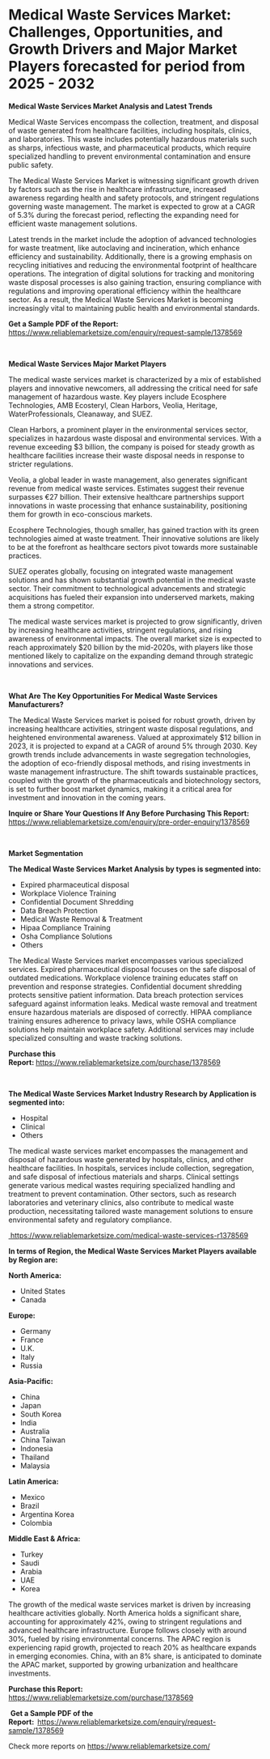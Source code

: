 <p><h1>Medical Waste Services Market: Challenges, Opportunities, and Growth Drivers and Major Market Players forecasted for period from 2025 - 2032</h1></p><p><strong>Medical Waste Services Market Analysis and Latest Trends</strong></p>
<p><p>Medical Waste Services encompass the collection, treatment, and disposal of waste generated from healthcare facilities, including hospitals, clinics, and laboratories. This waste includes potentially hazardous materials such as sharps, infectious waste, and pharmaceutical products, which require specialized handling to prevent environmental contamination and ensure public safety.</p><p>The Medical Waste Services Market is witnessing significant growth driven by factors such as the rise in healthcare infrastructure, increased awareness regarding health and safety protocols, and stringent regulations governing waste management. The market is expected to grow at a CAGR of 5.3% during the forecast period, reflecting the expanding need for efficient waste management solutions.</p><p>Latest trends in the market include the adoption of advanced technologies for waste treatment, like autoclaving and incineration, which enhance efficiency and sustainability. Additionally, there is a growing emphasis on recycling initiatives and reducing the environmental footprint of healthcare operations. The integration of digital solutions for tracking and monitoring waste disposal processes is also gaining traction, ensuring compliance with regulations and improving operational efficiency within the healthcare sector. As a result, the Medical Waste Services Market is becoming increasingly vital to maintaining public health and environmental standards.</p></p>
<p><strong>Get a Sample PDF of the Report:&nbsp;</strong> <a href="https://www.reliablemarketsize.com/enquiry/request-sample/1378569?utm_campaign=2479&utm_medium=2&utm_source=Github&utm_content=ia&utm_term=03032025&utm_id=medical-waste-services">https://www.reliablemarketsize.com/enquiry/request-sample/1378569</a></p>
<p>&nbsp;</p>
<p><strong>Medical Waste Services Major Market Players</strong></p>
<p><p>The medical waste services market is characterized by a mix of established players and innovative newcomers, all addressing the critical need for safe management of hazardous waste. Key players include Ecosphere Technologies, AMB Ecosteryl, Clean Harbors, Veolia, Heritage, WaterProfessionals, Cleanaway, and SUEZ.</p><p>Clean Harbors, a prominent player in the environmental services sector, specializes in hazardous waste disposal and environmental services. With a revenue exceeding $3 billion, the company is poised for steady growth as healthcare facilities increase their waste disposal needs in response to stricter regulations.</p><p>Veolia, a global leader in waste management, also generates significant revenue from medical waste services. Estimates suggest their revenue surpasses €27 billion. Their extensive healthcare partnerships support innovations in waste processing that enhance sustainability, positioning them for growth in eco-conscious markets.</p><p>Ecosphere Technologies, though smaller, has gained traction with its green technologies aimed at waste treatment. Their innovative solutions are likely to be at the forefront as healthcare sectors pivot towards more sustainable practices.</p><p>SUEZ operates globally, focusing on integrated waste management solutions and has shown substantial growth potential in the medical waste sector. Their commitment to technological advancements and strategic acquisitions has fueled their expansion into underserved markets, making them a strong competitor.</p><p>The medical waste services market is projected to grow significantly, driven by increasing healthcare activities, stringent regulations, and rising awareness of environmental impacts. The overall market size is expected to reach approximately $20 billion by the mid-2020s, with players like those mentioned likely to capitalize on the expanding demand through strategic innovations and services.</p></p>
<p>&nbsp;</p>
<p><strong>What Are The Key Opportunities For Medical Waste Services Manufacturers?</strong></p>
<p><p>The Medical Waste Services market is poised for robust growth, driven by increasing healthcare activities, stringent waste disposal regulations, and heightened environmental awareness. Valued at approximately $12 billion in 2023, it is projected to expand at a CAGR of around 5% through 2030. Key growth trends include advancements in waste segregation technologies, the adoption of eco-friendly disposal methods, and rising investments in waste management infrastructure. The shift towards sustainable practices, coupled with the growth of the pharmaceuticals and biotechnology sectors, is set to further boost market dynamics, making it a critical area for investment and innovation in the coming years.</p></p>
<p><strong>Inquire or Share Your Questions If Any Before Purchasing This Report:</strong> <a href="https://www.reliablemarketsize.com/enquiry/pre-order-enquiry/1378569?utm_campaign=2479&utm_medium=2&utm_source=Github&utm_content=ia&utm_term=03032025&utm_id=medical-waste-services">https://www.reliablemarketsize.com/enquiry/pre-order-enquiry/1378569</a></p>
<p>&nbsp;</p>
<p><strong>Market Segmentation</strong></p>
<p><strong>The Medical Waste Services Market Analysis by types is segmented into:</strong></p>
<p><ul><li>Expired pharmaceutical disposal</li><li>Workplace Violence Training</li><li>Confidential Document Shredding</li><li>Data Breach Protection</li><li>Medical Waste Removal & Treatment</li><li>Hipaa Compliance Training</li><li>Osha Compliance Solutions</li><li>Others</li></ul></p>
<p><p>The Medical Waste Services market encompasses various specialized services. Expired pharmaceutical disposal focuses on the safe disposal of outdated medications. Workplace violence training educates staff on prevention and response strategies. Confidential document shredding protects sensitive patient information. Data breach protection services safeguard against information leaks. Medical waste removal and treatment ensure hazardous materials are disposed of correctly. HIPAA compliance training ensures adherence to privacy laws, while OSHA compliance solutions help maintain workplace safety. Additional services may include specialized consulting and waste tracking solutions.</p></p>
<p><strong>Purchase this Report:&nbsp;</strong><a href="https://www.reliablemarketsize.com/purchase/1378569?utm_campaign=2479&utm_medium=2&utm_source=Github&utm_content=ia&utm_term=03032025&utm_id=medical-waste-services">https://www.reliablemarketsize.com/purchase/1378569</a></p>
<p>&nbsp;</p>
<p><strong>The Medical Waste Services Market Industry Research by Application is segmented into:</strong></p>
<p><ul><li>Hospital</li><li>Clinical</li><li>Others</li></ul></p>
<p><p>The medical waste services market encompasses the management and disposal of hazardous waste generated by hospitals, clinics, and other healthcare facilities. In hospitals, services include collection, segregation, and safe disposal of infectious materials and sharps. Clinical settings generate various medical wastes requiring specialized handling and treatment to prevent contamination. Other sectors, such as research laboratories and veterinary clinics, also contribute to medical waste production, necessitating tailored waste management solutions to ensure environmental safety and regulatory compliance.</p></p>
<p><a href="https://www.reliablemarketsize.com/medical-waste-services-r1378569?utm_campaign=2479&utm_medium=2&utm_source=Github&utm_content=ia&utm_term=03032025&utm_id=medical-waste-services">&nbsp;https://www.reliablemarketsize.com/medical-waste-services-r1378569</a></p>
<p><strong>In terms of Region, the Medical Waste Services Market Players available by Region are:</strong></p>
<p>
    <p> <strong> North America: </strong>
        <ul>
            <li>United States</li>
            <li>Canada</li>
        </ul>
        </p> 
    <p> <strong> Europe: </strong>
        <ul>
            <li>Germany</li>
            <li>France</li>
            <li>U.K.</li>
            <li>Italy</li>
            <li>Russia</li>
        </ul>
        </p> 
    <p> <strong> Asia-Pacific: </strong>
        <ul>
            <li>China</li>
            <li>Japan</li>
            <li>South Korea</li>
            <li>India</li>
            <li>Australia</li>
            <li>China Taiwan</li>
            <li>Indonesia</li>
            <li>Thailand</li>
            <li>Malaysia</li>
        </ul>
        </p> 
    <p> <strong> Latin America: </strong>
        <ul>
            <li>Mexico</li>
            <li>Brazil</li>
            <li>Argentina Korea</li>
            <li>Colombia</li>
        </ul>
        </p> 
    <p> <strong> Middle East & Africa: </strong>
        <ul>
            <li>Turkey</li>
            <li>Saudi</li>
            <li>Arabia</li>
            <li>UAE</li>
            <li>Korea</li>
        </ul>
    </p>
    </p>
<p><p>The growth of the medical waste services market is driven by increasing healthcare activities globally. North America holds a significant share, accounting for approximately 42%, owing to stringent regulations and advanced healthcare infrastructure. Europe follows closely with around 30%, fueled by rising environmental concerns. The APAC region is experiencing rapid growth, projected to reach 20% as healthcare expands in emerging economies. China, with an 8% share, is anticipated to dominate the APAC market, supported by growing urbanization and healthcare investments.</p></p>
<p><strong>Purchase this Report: </strong><a href="https://www.reliablemarketsize.com/purchase/1378569?utm_campaign=2479&utm_medium=2&utm_source=Github&utm_content=ia&utm_term=03032025&utm_id=medical-waste-services">https://www.reliablemarketsize.com/purchase/1378569</a></p>
<p>&nbsp;<strong>Get a Sample PDF of the Report:&nbsp;&nbsp;</strong><a href="https://www.reliablemarketsize.com/enquiry/request-sample/1378569?utm_campaign=2479&utm_medium=2&utm_source=Github&utm_content=ia&utm_term=03032025&utm_id=medical-waste-services">https://www.reliablemarketsize.com/enquiry/request-sample/1378569</a></p>
<p><strong></strong></p>
<p>Check more reports on <a href="https://www.reliablemarketsize.com/?utm_campaign=2479&utm_medium=2&utm_source=Github&utm_content=ia&utm_term=03032025&utm_id=medical-waste-services">https://www.reliablemarketsize.com/</a></p>